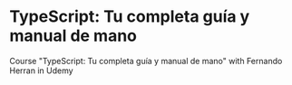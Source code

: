# TypeScript: Tu completa guía y manual de mano

Course "TypeScript: Tu completa guía y manual de mano" with Fernando Herran in Udemy
